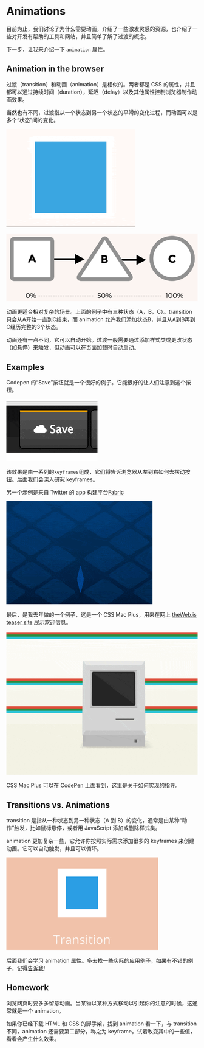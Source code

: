 # Animations

目前为止，我们讨论了为什么需要动画，介绍了一些激发灵感的资源，也介绍了一些对开发有帮助的工具和网站，并且简单了解了过渡的概念。

下一步，让我来介绍一下 `animation` 属性。

## Animation in the browser

过渡（transition）和动画（animation）是相似的。两者都是 CSS 的属性，并且都可以通过持续时间（duration），延迟（delay）以及其他属性控制浏览器制作动画效果。

当然也有不同，过渡指从一个状态到另一个状态的平滑的变化过程，而动画可以是多个“状态”间的变化。

![Transitions: A to B](images/ab-min.gif)

![Animations: A to B to C](images/abc.png)

动画更适合相对复杂的场景。上面的例子中有三种状态（A，B，C）。transition 只会从A开始一直到C结束，而 animation 允许我们添加状态B，并且从A到B再到C经历完整的3个状态。

动画还有一点不同，它可以自动开始。过渡一般需要通过添加样式类或更改状态（如悬停）来触发，但动画可以在页面加载时自动启动。

## Examples

Codepen 的“Save”按钮就是一个很好的例子。它能很好的让人们注意到这个按钮。

![Save Button on CodePen](images/save_button-min.gif)

该效果是由一系列的`keyframes`组成，它们将告诉浏览器从左到右如何去摆动按钮。后面我们会深入研究 keyframes。

另一个示例是来自 Twitter 的 app 构建平台[Fabric](https://get.fabric.io/)

![Fabric hero image animation](images/fabric-min.gif)

最后，是我去年做的一个例子，这是一个 CSS Mac Plus，用来在网上 [theWeb.is teaser site](http://theweb.is/) 展示欢迎信息。

![Mac Plus created using CSS](images/macplus-min.gif)

CSS Mac Plus 可以在 [CodePen](https://codepen.io/donovanh/full/HGqjp/) 上面看到，[这里](https://cssanimation.rocks/macplus/)是关于如何实现的指导。

## Transitions vs. Animations

transition 是指从一种状态到另一种状态（A 到 B）的变化，通常是由某种“动作”触发，比如鼠标悬停，或者用 JavaScript 添加或删除样式类。

animation 更加复杂一些，它允许你按照实际需求添加很多的 keyframes 来创建动画。它可以自动触发，并且可以循环。

![Transition vs Animation](images/transitions-animations-min.gif)

后面我们会学习 animation 属性。多去找一些实际的应用例子，如果有不错的例子，记得[告诉我](mailto:donovan@cssanimation.rocks)!

## Homework

浏览网页时要多多留意动画。当某物以某种方式移动以引起你的注意的时候，这通常就是一个 animation。

如果你已经下载 HTML 和 CSS 的脚手架，找到 animation 看一下，与 transition 不同，animation 还需要第二部分，称之为 keyframe。试着改变其中的一些值，看看会产生什么效果。
